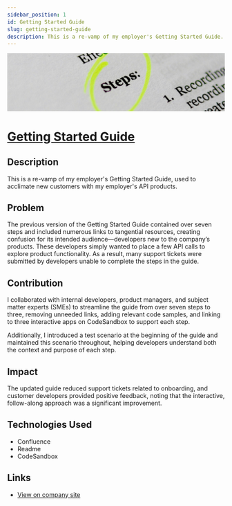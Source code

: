 ```yaml
---
sidebar_position: 1
id: Getting Started Guide
slug: getting-started-guide
description: This is a re-vamp of my employer's Getting Started Guide.
---
```


![User manual](../../static/img/user-manual.jpg)

# [Getting Started Guide](https://docs.akoya.com/docs/getting-started)

## Description

This is a re-vamp of my employer's Getting Started Guide, used to acclimate new customers with my employer's API products.

## Problem

The previous version of the Getting Started Guide contained over seven steps and included numerous links to tangential resources, creating confusion for its intended audience—developers new to the company’s products. These developers simply wanted to place a few API calls to explore product functionality. As a result, many support tickets were submitted by developers unable to complete the steps in the guide.

## Contribution

I collaborated with internal developers, product managers, and subject matter experts (SMEs) to streamline the guide from over seven steps to three, removing unneeded links, adding relevant code samples, and linking to three interactive apps on CodeSandbox to support each step.

Additionally, I introduced a test scenario at the beginning of the guide and maintained this scenario throughout, helping developers understand both the context and purpose of each step.

## Impact

The updated guide reduced support tickets related to onboarding, and customer developers provided positive feedback, noting that the interactive, follow-along approach was a significant improvement.

## Technologies Used

- Confluence
- Readme
- CodeSandbox

## Links

- [View on company site](https://docs.akoya.com/docs/getting-started)
